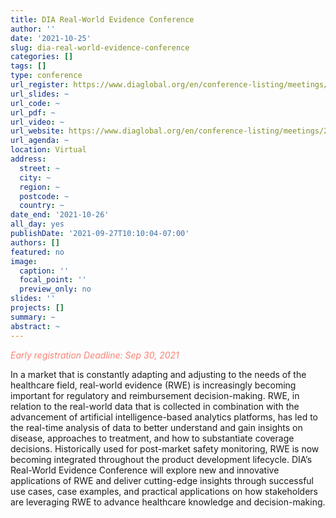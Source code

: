 ```yaml
---
title: DIA Real-World Evidence Conference
author: ''
date: '2021-10-25'
slug: dia-real-world-evidence-conference
categories: []
tags: []
type: conference
url_register: https://www.diaglobal.org/en/conference-listing/meetings/2021/10/real-world-evidence-conference/register#showcontent
url_slides: ~
url_code: ~
url_pdf: ~
url_video: ~
url_website: https://www.diaglobal.org/en/conference-listing/meetings/2021/10/real-world-evidence-conference
url_agenda: ~
location: Virtual
address:
  street: ~
  city: ~
  region: ~
  postcode: ~
  country: ~
date_end: '2021-10-26'
all_day: yes
publishDate: '2021-09-27T10:10:04-07:00'
authors: []
featured: no
image:
  caption: ''
  focal_point: ''
  preview_only: no
slides: ''
projects: []
summary: ~
abstract: ~
---
```

<span style="color: salmon;">*Early registration Deadline: Sep 30, 2021*</span>

<!--more-->
In a market that is constantly adapting and adjusting to the needs of the healthcare field, real-world evidence (RWE) is increasingly becoming important for regulatory and reimbursement decision-making. RWE, in relation to the real-world data that is collected in combination with the advancement of artificial intelligence-based analytics platforms, has led to the real-time analysis of data to better understand and gain insights on disease, approaches to treatment, and how to substantiate coverage decisions. Historically used for post-market safety monitoring, RWE is now becoming integrated throughout the product development lifecycle. DIA’s Real-World Evidence Conference will explore new and innovative applications of RWE and deliver cutting-edge insights through successful use cases, case examples, and practical applications on how stakeholders are leveraging RWE to advance healthcare knowledge and decision-making.